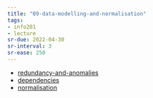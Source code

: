 ```yaml
---
title: "09-data-modelling-and-normalisation"
tags: 
- info201 
- lecture
sr-due: 2022-04-30
sr-interval: 3
sr-ease: 250
---
```


- [redundancy-and-anomalies](notes/redundancy-and-anomalies.md)
- [dependencies](notes/dependencies.md)
- [normalisation](notes/normalisation.md)


